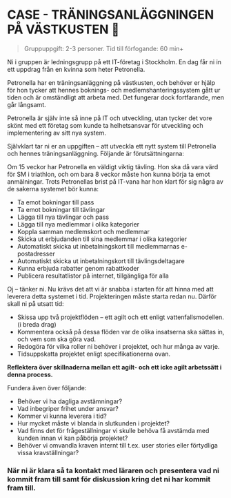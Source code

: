 # CASE - TRÄNINGSANLÄGGNINGEN PÅ VÄSTKUSTEN :muscle:
>Gruppuppgift: 2-3 personer. Tid till förfogande: 60 min+

Ni i gruppen är ledningsgrupp på ett IT-företag i Stockholm. En dag får ni in ett uppdrag från en kvinna som heter Petronella.

Petronella har en träningsanläggning på västkusten, och behöver er hjälp för hon tycker att hennes boknings- och medlemshanteringssystem gått ur tiden och är omständligt att arbeta med. Det fungerar dock fortfarande, men går långsamt.

Petronella är själv inte så inne på IT och utveckling, utan tycker det vore skönt med ett företag som kunde ta helhetsansvar för utveckling och implementering av sitt nya system. 

Självklart tar ni er an uppgiften – att utveckla ett nytt system till Petronella och hennes träningsanläggning. Följande är förutsättningarna:

Om 15 veckor har Petronella en väldigt viktig tävling. Hon ska då vara värd för SM i triathlon, och om bara 8 veckor måste hon kunna börja ta emot anmälningar.
Trots Petronellas brist på IT-vana har hon klart för sig några av de sakerna systemet bör kunna:

* Ta emot bokningar till pass
* Ta emot bokningar till tävlingar
* Lägga till nya tävlingar och pass
* Lägga till nya medlemmar i olika kategorier
* Koppla samman medlemskort och medlemmar 
* Skicka ut erbjudanden till sina medlemmar i olika kategorier
* Automatiskt skicka ut inbetalningskort till medlemmarnas e-postadresser
* Automatiskt skicka ut inbetalningskort till tävlingsdeltagare
* Kunna erbjuda rabatter genom rabattkoder
* Publicera resultatlistor på internet, tillgängliga för alla

Oj – tänker ni. Nu krävs det att vi är snabba i starten för att hinna med att leverera detta systemet i tid. Projekteringen måste starta redan nu. Därför skall ni på utsatt tid:

* Skissa upp två projektflöden – ett agilt och ett enligt vattenfallsmodellen. (i breda drag)
* Kommentera också på dessa flöden var de olika insatserna ska sättas in, och vem som ska göra vad.
* Redogöra för vilka roller ni behöver i projektet, och hur många av varje.
* Tidsuppskatta projektet enligt specifikationerna ovan.

**Reflektera över skillnaderna mellan ett agilt- och ett icke agilt arbetssätt i denna process.**

Fundera även över följande:

* Behöver vi ha dagliga avstämningar? 
* Vad inbegriper frihet under ansvar? 
* Kommer vi kunna leverera i tid? 
* Hur mycket måste vi blanda in slutkunden i projektet? 
* Vad finns det för frågeställningar vi skulle behöva få avstämda med kunden innan vi kan påbörja projektet?
* Behöver vi omvandla kraven internt till t.ex. user stories eller förtydliga vissa kravställningar?

### När ni är klara så ta kontakt med läraren och presentera vad ni kommit fram till samt för diskussion kring det ni har kommit fram till.